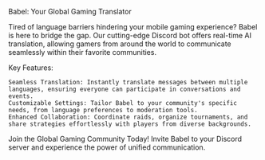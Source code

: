 Babel: Your Global Gaming Translator

Tired of language barriers hindering your mobile gaming experience? Babel is here to bridge the gap. Our cutting-edge Discord bot offers real-time AI translation, allowing gamers from around the world to communicate seamlessly within their favorite communities.

Key Features:

    Seamless Translation: Instantly translate messages between multiple languages, ensuring everyone can participate in conversations and events.
    Customizable Settings: Tailor Babel to your community's specific needs, from language preferences to moderation tools.
    Enhanced Collaboration: Coordinate raids, organize tournaments, and share strategies effortlessly with players from diverse backgrounds.

Join the Global Gaming Community Today!
Invite Babel to your Discord server and experience the power of unified communication.